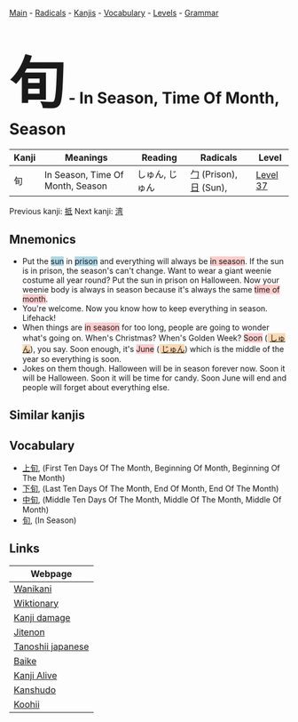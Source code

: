 <style> bigfont {font-size: 100px}</style>
[Main](../index.md) -
[Radicals](../radicals.md) -
[Kanjis](../kanjis.md) -
[Vocabulary](../vocabulary.md) -
[Levels](../levels.md) -
[Grammar](../grammar.md)
# <bigfont> 旬</bigfont> - In Season, Time Of Month, Season 

| Kanji | Meanings | Reading | Radicals | Level |
| --- | --- | --- | --- | --- |
| 旬 | In Season, Time Of Month, Season | しゅん, じゅん | [勹](../radicals/勹.md) (Prison), [日](../radicals/日.md) (Sun),  | [Level 37](../levels/wk_level37.md) |

Previous kanji: [抵](抵.md) Next kanji: [湾](湾.md) 

## Mnemonics
 * Put the <span style="background-color:#ADD8E6"> sun</span> in <span style="background-color:#ADD8E6"> prison</span> and everything will always be <span style="background-color:#ffcccb"> in season</span>. If the sun is in prison, the season's can't change. Want to wear a giant weenie costume all year round? Put the sun in prison on Halloween. Now your weenie body is always in season because it's always the same <span style="background-color:#ffcccb"> time of month</span>.
* You're welcome. Now you know how to keep everything in season. Lifehack!
* When things are <span style="background-color:#ffcccb"> in season</span> for too long, people are going to wonder what's going on. When's Christmas? When's Golden Week? <span style="background-color:#ffcccb"> Soon</span> (<span style="background-color:#fed8b1"> [しゅん](https://jisho.org/search/しゅん)</span>), you say. Soon enough, it's <span style="background-color:#ffcccb"> June</span> (<span style="background-color:#fed8b1"> [じゅん](https://jisho.org/search/じゅん)</span>) which is the middle of the year so everything is soon.
* Jokes on them though. Halloween will be in season forever now. Soon it will be Halloween. Soon it will be time for candy. Soon June will end and people will forget about everything else.


## Similar kanjis
 


## Vocabulary
 * [上旬](../vocabulary/旬.md), (First Ten Days Of The Month, Beginning Of Month, Beginning Of The Month)
* [下旬](../vocabulary/旬.md), (Last Ten Days Of The Month, End Of Month, End Of The Month)
* [中旬](../vocabulary/旬.md), (Middle Ten Days Of The Month, Middle Of The Month, Middle Of Month)
* [旬](../vocabulary/旬.md), (In Season)



## Links 

| Webpage |
| --- |
| [Wanikani          ](https://www.wanikani.com/kanji/旬) |
| [Wiktionary        ](https://en.wiktionary.org/wiki/旬) |
| [Kanji damage      ](http://www.kanjidamage.com/kanji/search?utf8=✓&q=旬) |
| [Jitenon           ](https://jitenon.com/kanji/旬) |
| [Tanoshii japanese ](https://www.tanoshiijapanese.com/dictionary/kanji.cfm?k=旬) |
| [Baike             ](https://baike.baidu.com/item/旬) |
| [Kanji Alive       ](https://app.kanjialive.com/旬) |
| [Kanshudo          ](https://www.kanshudo.com/searchmn?q=旬) |
| [Koohii            ](https://kanji.koohii.com/study/kanji/旬) |
